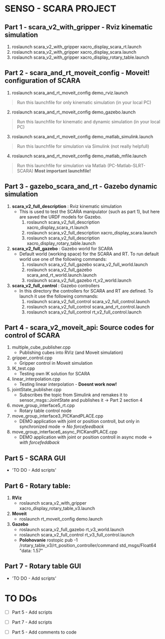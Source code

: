 # SENSO - SCARA PROJECT

## Part 1 - scara_v2_with_gripper - Rviz kinematic simulation
1. roslaunch scara_v2_with_gripper xacro_display_scara_rt.launch
2. roslaunch scara_v2_with_gripper xacro_display_scara.launch
3. roslaunch scara_v2_with_gripper xacro_display_rotary_table.launch

## Part 2 - scara_and_rt_moveit_config - Moveit! configuration of SCARA
1. roslaunch scara_and_rt_moveit_config demo_rviz.launch
> Run this launchfile for only kinematic simulation (in your local PC)
2. roslaunch scara_and_rt_moveit_config demo_gazebo.launch
> Run this launchfile for kinematic and dynamic simulation (in your local PC)
3. roslaunch scara_and_rt_moveit_config demo_matlab_simulink.launch
> Run this launchfile for simulation via Simulink (not really helpfull)
4. roslaunch scara_and_rt_moveit_config demo_matlab_mfile.launch
> Run this launchfile for simulation via Matlab (PC-Matlab-SLRT-SCARA)  **Most important launchfile!**

## Part 3 - gazebo_scara_and_rt - Gazebo dynamic simulation
1. **scara_v2_full_description** : Rviz kinematic simulation
    - This is used to test the SCARA manipulator (such as part 1), but here are saved the URDF models for Gazebo.
        1. roslaunch scara_v2_full_description xacro_display_scara_rt.launch
        2. roslaunch scara_v2_full_description xacro_display_scara.launch
        3. roslaunch scara_v2_full_description xacro_display_rotary_table.launch
2. **scara_v2_full_gazebo** : Gazebo world for SCARA
    - Default world (working space) for the SCARA and RT. To run default world use one of the following commands:
        1. roslaunch scara_v2_full_gazebo scara_v2_full_world.launch
        2. roslaunch scara_v2_full_gazebo scara_and_rt_world.launch.launch
        3. roslaunch scara_v2_full_gazebo rt_v2_world.launch
3. **scara_v2_full_control** : Gazebo controllers
    - In this directory the controllers for SCARA and RT are defined. To launch it use the following commands:
        1. roslaunch scara_v2_full_control scara_v2_full_control.launch
        2. roslaunch scara_v2_full_control scara_and_rt_control.launch
        3. roslaunch scara_v2_full_control rt_v2_full_control.launch

## Part 4 - scara_v2_moveit_api: Source codes for control of SCARA
1. multiple_cube_publisher.cpp
    - Publishing cubes into RViz (and Moveit simulation)
2. gripper_control.cpp
    - Gripper control in Moveit simulation
3. IK_test.cpp
    - Testing own IK solution for SCARA
4. linear_interpolation.cpp
    - Testing linear interpolation - **Doesnt work now!**
5. jointState_publisher.cpp
    - Subscribes the topic from Simulink and remakes it to sensor_msgs::JointState and publishes it -> Part 2 section 4
6. move_group_interface5_rt.cpp
    - Rotary table control node
7. move_group_interface3_PICKandPLACE.cpp
    - DEMO application with joint or position controll, but only in synchronized mode -> *No forcefeedback*
8. move_group_interface6_async_PICKandPLACE.cpp
    - DEMO application with joint or position controll in async mode -> *with forcefeddback*

## Part 5 - SCARA GUI
* 'TO DO - Add scripts'

## Part 6 - Rotary table:
1. **RViz**
	- roslaunch scara_v2_with_gripper xacro_display_rotary_table_v3.launch 
2. **Moveit**
	- roslaunch rt_moveit_config demo.launch
3. **Gazebo**
	- roslaunch scara_v2_full_gazebo rt_v3_world.launch
	- roslaunch scara_v2_full_control rt_v3_full_control.launch
	- **Polohovanie** rostopic pub -1 /rotary_table_v3/rt_position_controller/command std_msgs/Float64 "data: 1.57"

## Part 7 - Rotary table GUI
* 'TO DO - Add scripts'


# TO DOs
- [ ] Part 5 - Add scripts
- [ ] Part 7 - Add scripts
- [ ] Part 5 - Add comments to code




